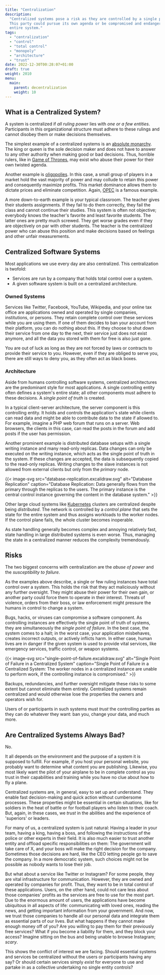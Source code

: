 ```yaml
---
title: "Centralization"
description:
  "Centralized systems pose a risk as they are controlled by a single party.
  This party could pursue its own agenda or be compromised and endanger the
  entire system."
tags:
  - "centralization"
  - "control"
  - "total control"
  - "monopoly"
  - "architecture"
  - "trust"
date: 2022-12-30T00:28:07+01:00
draft: true
weight: 2010
menu:
  main:
    parent: decentralization
    weight: 10
---
```


## What is a Centralized System?

A system is centralized if _all ruling power_ lies with _one or a few entities_.
Participants in this organizational structure must adhere to these rulings and
cannot disobey them or make decisions themselves.

The simplest example of a centralized systems is an
[absolute monarchy](https://en.wikipedia.org/wiki/Absolute_monarchy). The king
or queen is the sole decision maker and does not have to answer to any other
authority when making good or bad decisions. Thus, horrible rulers, like in
[Game of Thrones](https://gameofthrones.fandom.com/wiki/Joffrey_Baratheon), may
exist who abuse their power for their own twisted agenda.

Another example is [oligopolies](https://en.wikipedia.org/wiki/Oligopoly). In
this case, a small group of players in a market hold the vast majority of power
and may collude to retain this power and consequently maximize profits. This
market dominance allows them to dictate prices and eliminate competition. Again,
[OPEC](https://en.wikipedia.org/wiki/OPEC) is a famous example.

A more down-to-earth example is your typical classroom. The teacher gives their
students assignments. If they fail to do them correctly, they fail the class and
cannot continue their studies. This system is often not objective; everybody
knows the teacher's favorite and least favorite students. The latter ones are
pretty much screwed. They get worse grades even if they are objectively on par
with other students. The teacher is the centralized power who can abuse this
position and make decisions based on feelings and other unfair measurements.

## Centralized Software Systems

Most applications we use every day are also centralized. This centralization is
twofold:

- Services are run by a company that holds total control over a system.
- A given software system is built on a centralized architecture.

### Owned Systems

Services like Twitter, Facebook, YouTube, Wikipedia, and your online tax office
are applications owned and operated by single companies, institutions, or
persons. They retain complete control over these services while you are using
them. If one of them decides to ban your account from their platform, you can do
nothing about this. If they choose to shut down their service from one day to
the next, their service just does not exist anymore, and all the data you stored
with them for free is also just gone.

You are out of luck as long as they are not forced by laws or contracts to
provide their service to you. However, even if they are obliged to serve you,
there are still ways to deny you, as they often act as black boxes.

### Architecture

Aside from humans controlling software systems, centralized architectures are
the predominant style for most applications. A single controlling entity often
defines a system's entire state; all other components must adhere to these
decisions. A _single point of truth_ is created.

In a typical client-server architecture, the server component is this
controlling entity. It holds and controls the application's state while clients
can read data and might be able to contribute data to the state if allowed to.
For example, imagine a PHP web forum that runs on a server. Web browsers, the
clients in this case, can read the posts in the forum and add posts if the user
has permission.

Another prominent example is distributed database setups with a single writing
instance and many read-only replicas. Data changes can only be executed on the
writing instance, which acts as the single point of truth in the system. If
these changes are accepted, the data is subsequently copied to the read-only
replicas. Writing changes to the slave instances is not allowed from external
clients but only from the _primary_ node.

{{< image-svg src="database-replication.excalidraw.svg" alt="Database Replication" caption="Database Replication: Data generally flows from the primary through the replicas to the users. The primary instance is the central control instance governing the content in the database system." >}}

Other large cloud systems like
[Kubernetes](https://en.wikipedia.org/wiki/Kubernetes) clusters are centralized
despite being _distributed_. The network is controlled by a _control plane_ that
sets the state for the entire system and thus assigns workloads to the worker
nodes. If the control plane fails, the whole cluster becomes inoperable.

As state handling generally becomes complex and annoying relatively fast, state
handling in large distributed systems is even worse. Thus, managing the state in
a centralized manner reduces the complexity tremendously.

## Risks

The two biggest concerns with centralization are the _abuse of power_ and the
_susceptibility to failure_.

As the examples above describe, a single or few ruling instances have total
control over a system. This holds the risk that they act maliciously without any
further oversight. They might abuse their power for their own gain, or another
party could force them to operate in their interest. Threats of violence, orders
from their boss, or law enforcement might pressure the humans in control to
change a system.

Bugs, hacks, or viruses can compromise a software component. As controlling
instances are effectively the single point of truth of systems, they are
simultaneously the _single point of failure_. In the best case, the system comes
to a halt; in the worst case, your application misbehaves, creates incorrect
outputs, or actively inflicts harm. In either case, human lives are in danger if
the given system is used to provide vital services, like emergency services,
traffic control, or weapon systems.

{{< image-svg src="single-point-of-failure.excalidraw.svg" alt="Single Point of Failure in a Centralized System" caption="Single Point of Failure in a Centralized System: The worker nodes in a centralized instance are unable to perform work, if the controlling instance is compromised." >}}

Backups, redundancies, and further oversight mitigate these risks to some extent
but cannot eliminate them entirely. Centralized systems remain centralized and
would otherwise lose the properties the owners and operators wish for.

Users of or participants in such systems must _trust_ the controlling parties as
they can do whatever they want: ban you, change your data, and much more.

## Are Centralized Systems Always Bad?

No.

It all depends on the environment and the purpose of a system it is supposed to
fulfill. For example, if you host your personal website, you probably want to
determine what content you are publishing. Likewise, you most likely want the
pilot of your airplane to be in complete control as you trust in their
capabilities and training while you have no clue about how to fly a plane.

Centralized systems are, in general, easy to set up and understand. They enable
fast decision-making and quick action without cumbersome processes. These
properties might be essential in certain situations, like for soldiers in the
heat of battle or for football players who listen to their coach. But, again, in
these cases, we _trust_ in the abilities and the experience of 'superiors' or
leaders.

For many of us, a centralized system is just natural: Having a leader in your
team, having a king, having a boss, and following the instructions of the police
or other experts in their field. It is also much easier to trust another entity
and offload specific responsibilities on them: The government will take care of
X, and your boss will make the right decision for the company. Sometimes those
decisions are hard, like the CEO letting people go to save the company. In a
more democratic system, such choices might not be possible as nobody wants to
lose their job.

But what about a service like Twitter or Instagram? For some people, they are
vital infrastructure for communication. However, they are owned and operated by
companies for profit. Thus, they want to be in total control of these
applications. Users, on the other hand, could not care less about those
companies' profits as the services are free to use for the most part. Due to the
enormous amount of users, the applications have become ubiquitous in all aspects
of life: communicating with loved ones, reading the news, and getting important
information from your government. And now, we trust those companies to handle
all our personal data and integrate them as essential parts of our lives. But
what happens if they cannot make enough money off of you? Are you willing to pay
them for their previously free services? What if you become a liability for
them, and they block your access? Imagine sitting on the bus and being unable to
browse Instagram; _scary_.

This shows the conflict of interest we are facing. Should essential systems and
services be centralized without the users or participants having any say? Or
should certain services simply _exist_ for everyone to use and partake in as a
collective undertaking no single entity controls?